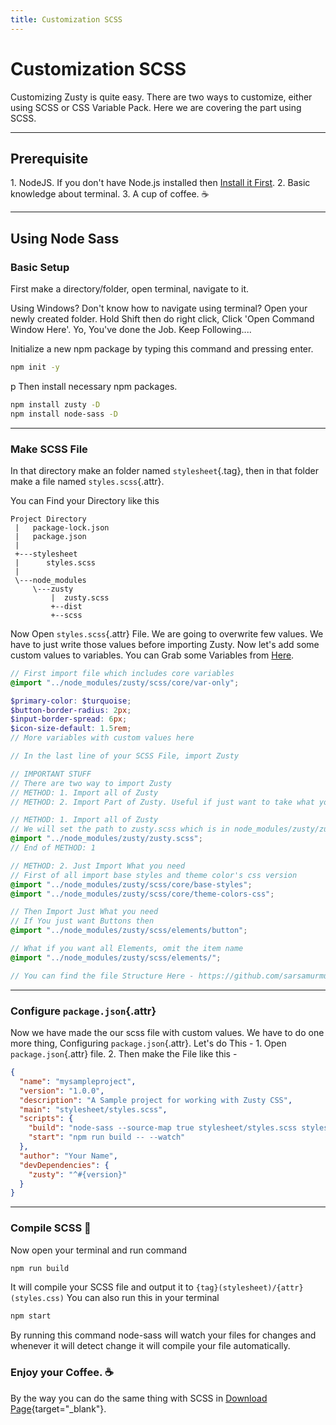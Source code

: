 ```yaml
---
title: Customization SCSS
---
```


# Customization SCSS
Customizing Zusty is quite easy. There are two ways to customize, either using SCSS or CSS Variable Pack. Here we are covering the part using SCSS.

---


## Prerequisite
1\. NodeJS. If you don't have Node.js installed then [Install it First](https://nodejs.org/en/download/).
2\. Basic knowledge about terminal.
3\. A cup of coffee. &#x2615; <br>

---


## Using Node Sass
### Basic Setup
First make a directory/folder, open terminal, navigate to it.

Using Windows? Don't know how to navigate using terminal? Open your newly created folder. Hold Shift then do right click, Click 'Open Command Window Here'. Yo, You've done the Job. Keep Following....

Initialize a new npm package by typing this command and pressing enter.
```bash
npm init -y
```
p Then install necessary npm packages.
```bash
npm install zusty -D
npm install node-sass -D
```
---


### Make SCSS File
In that directory make an folder named `stylesheet`{.tag}, then in that folder make a file named `styles.scss`{.attr}.

You can Find your Directory like this
```
Project Directory
 |   package-lock.json
 |   package.json
 |
 +---stylesheet
 |      styles.scss
 |
 \---node_modules
     \---zusty
         |  zusty.scss
         +--dist
         +--scss
```
Now Open `styles.scss`{.attr} File. We are going to overwrite few values. We have to just write those values before importing Zusty. Now let's add some custom values to variables. You can Grab some Variables from [Here](variables).
```scss
// First import file which includes core variables
@import "../node_modules/zusty/scss/core/var-only";

$primary-color: $turquoise;
$button-border-radius: 2px;
$input-border-spread: 6px;
$icon-size-default: 1.5rem;
// More variables with custom values here

// In the last line of your SCSS File, import Zusty

// IMPORTANT STUFF
// There are two way to import Zusty
// METHOD: 1. Import all of Zusty
// METHOD: 2. Import Part of Zusty. Useful if just want to take what you want.

// METHOD: 1. Import all of Zusty
// We will set the path to zusty.scss which is in node_modules/zusty/zusty.scss
@import "../node_modules/zusty/zusty.scss";
// End of METHOD: 1

// METHOD: 2. Just Import What you need
// First of all import base styles and theme color's css version
@import "../node_modules/zusty/scss/core/base-styles";
@import "../node_modules/zusty/scss/core/theme-colors-css";

// Then Import Just What you need
// If You just want Buttons then
@import "../node_modules/zusty/scss/elements/button";

// What if you want all Elements, omit the item name
@import "../node_modules/zusty/scss/elements/";

// You can find the file Structure Here - https://github.com/sarsamurmu/zusty
```
---


### Configure `package.json`{.attr}
Now we have made the our scss file with custom values. We have to do one more thing, Configuring `package.json`{.attr}. Let's do This -
1\. Open `package.json`{.attr} file.
2\. Then make the File like this -
```json
{
  "name": "mysampleproject",
  "version": "1.0.0",
  "description": "A Sample project for working with Zusty CSS",
  "main": "stylesheet/styles.scss",
  "scripts": {
    "build": "node-sass --source-map true stylesheet/styles.scss stylesheet/styles.css",
    "start": "npm run build -- --watch"
  },
  "author": "Your Name",
  "devDependencies": {
    "zusty": "^#{version}"
  }
}
```
---


### Compile SCSS 🎉
Now open your terminal and run command
```bash
npm run build
```
It will compile your SCSS file and output it to `{tag}(stylesheet)/{attr}(styles.css)`
You can also run this in your terminal
```bash
npm start
```
By running this command node-sass will watch your files for changes and whenever it will detect change it will compile your file automatically.

### Enjoy your Coffee. ☕

By the way you can do the same thing with SCSS in [Download Page](/download){target="_blank"}.
